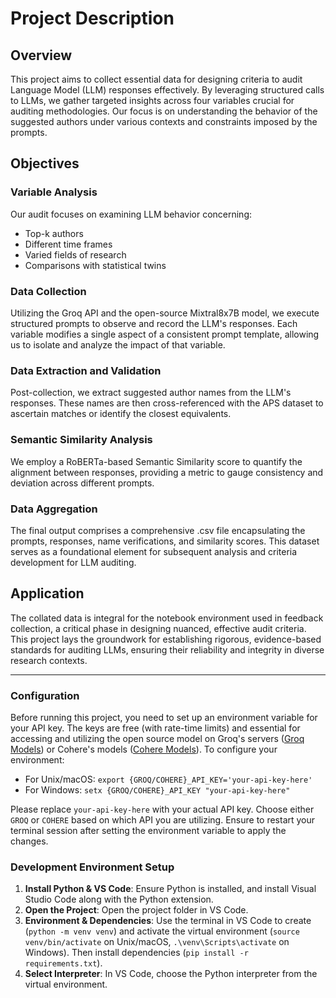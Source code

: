 # Project Description

## Overview
This project aims to collect essential data for designing criteria to audit Language Model (LLM) responses effectively. By leveraging structured calls to LLMs, we gather targeted insights across four variables crucial for auditing methodologies. Our focus is on understanding the behavior of the suggested authors under various contexts and constraints imposed by the prompts.

## Objectives
### Variable Analysis
Our audit focuses on examining LLM behavior concerning:
- Top-k authors
- Different time frames
- Varied fields of research
- Comparisons with statistical twins

### Data Collection
Utilizing the Groq API and the open-source Mixtral8x7B model, we execute structured prompts to observe and record the LLM's responses. Each variable modifies a single aspect of a consistent prompt template, allowing us to isolate and analyze the impact of that variable.

### Data Extraction and Validation
Post-collection, we extract suggested author names from the LLM's responses. These names are then cross-referenced with the APS dataset to ascertain matches or identify the closest equivalents.

### Semantic Similarity Analysis
We employ a RoBERTa-based Semantic Similarity score to quantify the alignment between responses, providing a metric to gauge consistency and deviation across different prompts.

### Data Aggregation
The final output comprises a comprehensive .csv file encapsulating the prompts, responses, name verifications, and similarity scores. This dataset serves as a foundational element for subsequent analysis and criteria development for LLM auditing.

## Application
The collated data is integral for the notebook environment used in feedback collection, a critical phase in designing nuanced, effective audit criteria. This project lays the groundwork for establishing rigorous, evidence-based standards for auditing LLMs, ensuring their reliability and integrity in diverse research contexts.

---

### Configuration

Before running this project, you need to set up an environment variable for your API key. The keys are free (with rate-time limits) and essential for accessing and utilizing the open source model on Groq's servers ([Groq Models](https://console.groq.com/docs/models)) or Cohere's models ([Cohere Models](https://docs.cohere.com/reference/chat)). To configure your environment:

- For Unix/macOS: `export {GROQ/COHERE}_API_KEY='your-api-key-here'`
- For Windows: `setx {GROQ/COHERE}_API_KEY "your-api-key-here"`

Please replace `your-api-key-here` with your actual API key. Choose either `GROQ` or `COHERE` based on which API you are utilizing. Ensure to restart your terminal session after setting the environment variable to apply the changes.

### Development Environment Setup

1. **Install Python & VS Code**: Ensure Python is installed, and install Visual Studio Code along with the Python extension.
2. **Open the Project**: Open the project folder in VS Code.
3. **Environment & Dependencies**: Use the terminal in VS Code to create (`python -m venv venv`) and activate the virtual environment (`source venv/bin/activate` on Unix/macOS, `.\venv\Scripts\activate` on Windows). Then install dependencies (`pip install -r requirements.txt`).
4. **Select Interpreter**: In VS Code, choose the Python interpreter from the virtual environment.
